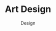 ---
layout: service
title: "Art Design"
subtitle: "Design"
lang: en
ref: Art Design
img: art.png
description: We create and commercialize a high quality digital art using <a href="https://www.adobe.com/products/animate.html">Adobe Animate</a> and <a href="https://ephtracy.github.io">Magicavoxel</a> tools. More precisely, we design and render images that can be used as final product by our clients, for instance, a music album cover and movie art. Additionally, we make 3D models for game industry and architecture, that can be imported into other art-based and development tools. Finally, we collaborate with the top art galleries, like <a href="https://bottleneckgallery.com">Bottleneck Gallery</a>, to produce art prints sold to movie enthusiasts worldwide.
---